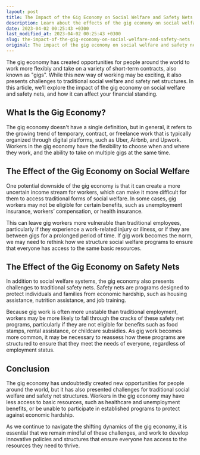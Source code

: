 ```yaml
---
layout: post
title: The Impact of the Gig Economy on Social Welfare and Safety Nets
description: Learn about the effects of the gig economy on social welfare and safety nets and how it can affect your financial standing.
date: 2023-04-02 00:25:43 +0300
last_modified_at: 2023-04-02 00:25:43 +0300
slug: the-impact-of-the-gig-economy-on-social-welfare-and-safety-nets
original: The impact of the gig economy on social welfare and safety nets
---
```

The gig economy has created opportunities for people around the world to work more flexibly and take on a variety of short-term contracts, also known as "gigs". While this new way of working may be exciting, it also presents challenges to traditional social welfare and safety net structures. In this article, we’ll explore the impact of the gig economy on social welfare and safety nets, and how it can affect your financial standing.

## What Is the Gig Economy?

The gig economy doesn't have a single definition, but in general, it refers to the growing trend of temporary, contract, or freelance work that is typically organized through digital platforms, such as Uber, Airbnb, and Upwork. Workers in the gig economy have the flexibility to choose when and where they work, and the ability to take on multiple gigs at the same time.

## The Effect of the Gig Economy on Social Welfare 

One potential downside of the gig economy is that it can create a more uncertain income stream for workers, which can make it more difficult for them to access traditional forms of social welfare. In some cases, gig workers may not be eligible for certain benefits, such as unemployment insurance, workers’ compensation, or health insurance. 

This can leave gig workers more vulnerable than traditional employees, particularly if they experience a work-related injury or illness, or if they are between gigs for a prolonged period of time. If gig work becomes the norm, we may need to rethink how we structure social welfare programs to ensure that everyone has access to the same basic resources.

## The Effect of the Gig Economy on Safety Nets

In addition to social welfare systems, the gig economy also presents challenges to traditional safety nets. Safety nets are programs designed to protect individuals and families from economic hardship, such as housing assistance, nutrition assistance, and job training. 

Because gig work is often more unstable than traditional employment, workers may be more likely to fall through the cracks of these safety net programs, particularly if they are not eligible for benefits such as food stamps, rental assistance, or childcare subsidies. As gig work becomes more common, it may be necessary to reassess how these programs are structured to ensure that they meet the needs of everyone, regardless of employment status.

## Conclusion

The gig economy has undoubtedly created new opportunities for people around the world, but it has also presented challenges for traditional social welfare and safety net structures. Workers in the gig economy may have less access to basic resources, such as healthcare and unemployment benefits, or be unable to participate in established programs to protect against economic hardship. 

As we continue to navigate the shifting dynamics of the gig economy, it is essential that we remain mindful of these challenges, and work to develop innovative policies and structures that ensure everyone has access to the resources they need to thrive.